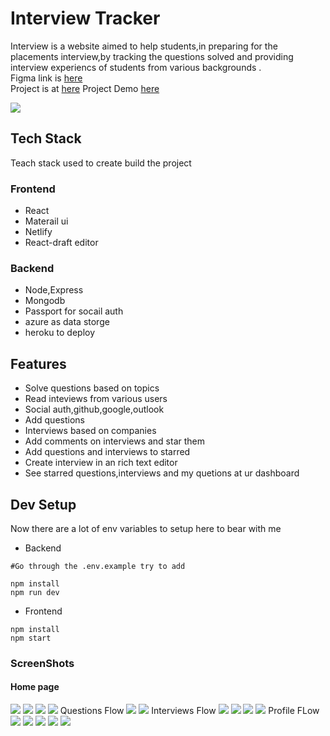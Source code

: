 # Interview Tracker
   Interview is a website aimed to help students,in preparing for the placements interview,by tracking the questions solved and providing interview experiencs of students from various backgrounds .<br/>
   Figma link is [here](https://www.figma.com/file/bFVlBKuPZcWQzalhE24i56/Untitled?node-id=0%3A3)<br/>
   Project is at [here](https://interview-tracker.netlify.app/)
   Project Demo [here](https://www.figma.com/file/bFVlBKuPZcWQzalhE24i56/Untitled?node-id=0%3A3s)


<img src="./screenshots/home.png">


## Tech Stack
  Teach stack used to create build the project 

  ### Frontend
   - React
   - Materail ui 
   - Netlify
   - React-draft editor

  ### Backend
   - Node,Express
   - Mongodb
   - Passport for socail auth
   - azure as data storge
   - heroku to deploy

## Features 
   - Solve questions based on topics
   - Read inteviews from various users
   - Social auth,github,google,outlook
   - Add questions
   - Interviews based on companies
   - Add comments on interviews and star them
   - Add questions and interviews to starred
   - Create interview in an rich text editor
   - See starred questions,interviews and my quetions at ur dashboard


## Dev Setup

Now there are a lot of env variables to setup here to bear with me 
- Backend
```
#Go through the .env.example try to add

npm install
npm run dev
```
- Frontend
```
npm install 
npm start
```


### ScreenShots
#### Home page
<img src="./screenshots/home.png">
<img src="./screenshots/home-2.png">
<img src="./screenshots/home-3.png">
<img src="./screenshots/login.png">
Questions Flow
<img src="./screenshots/practice.png">
<img src="./screenshots/q.png">
Interviews Flow
<img src="./screenshots/companies.png">
<img src="./screenshots/interviews.png">
<img src="./screenshots/interview.png">
<img src="./screenshots/comment.png">
Profile FLow
<img src="./screenshots/profile.png">
<img src="./screenshots/addi.png">
<img src="./screenshots/myis.png">
<img src="./screenshots/addq.png">
<img src="./screenshots/starredqs.png">
